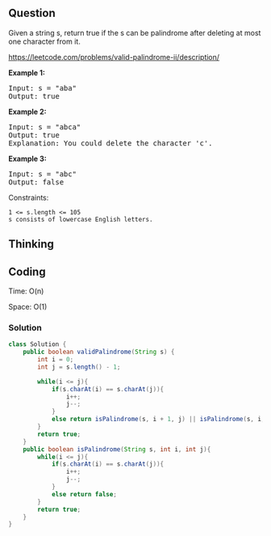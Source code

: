 ## Question
Given a string s, return true if the s can be palindrome after deleting at most one character from it.

https://leetcode.com/problems/valid-palindrome-ii/description/

**Example 1:**
<pre>
Input: s = "aba"
Output: true
</pre>

**Example 2:**
<pre>
Input: s = "abca"
Output: true
Explanation: You could delete the character 'c'.
</pre>

**Example 3:**
<pre>
Input: s = "abc"
Output: false
</pre>

Constraints:

    1 <= s.length <= 105
    s consists of lowercase English letters.




## Thinking


## Coding
Time: O(n)

Space: O(1)

### Solution
```java
class Solution {
    public boolean validPalindrome(String s) {
        int i = 0;
        int j = s.length() - 1;

        while(i <= j){
            if(s.charAt(i) == s.charAt(j)){
                i++;
                j--;
            }
            else return isPalindrome(s, i + 1, j) || isPalindrome(s, i, j - 1);
        }
        return true;
    }
    public boolean isPalindrome(String s, int i, int j){
        while(i <= j){
            if(s.charAt(i) == s.charAt(j)){
                i++;
                j--;
            }
            else return false;
        }
        return true;
    }
}
```
